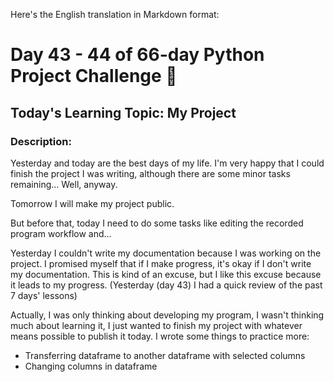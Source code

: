 Here's the English translation in Markdown format:

# Day 43 - 44 of 66-day Python Project Challenge 📅

## **Today's Learning Topic: My Project**

### Description:
Yesterday and today are the best days of my life. I'm very happy that I could finish the project I was writing, although there are some minor tasks remaining... Well, anyway.

Tomorrow I will make my project public.

But before that, today I need to do some tasks like editing the recorded program workflow and...

Yesterday I couldn't write my documentation because I was working on the project. I promised myself that if I make progress, it's okay if I don't write my documentation. This is kind of an excuse, but I like this excuse because it leads to my progress.
(Yesterday (day 43) I had a quick review of the past 7 days' lessons)

Actually, I was only thinking about developing my program, I wasn't thinking much about learning it, I just wanted to finish my project with whatever means possible to publish it today. I wrote some things to practice more:
- Transferring dataframe to another dataframe with selected columns
- Changing columns in dataframe
